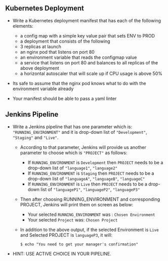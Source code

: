 ## Kubernetes Deployment

- Write a Kubernetes deployment manifest that has each of the following elements:
    - a config map with a simple key value pair that sets ENV to PROD
    - a deployment that consists of the following
    - 3 replicas at launch
    - an nginx pod that listens on port 80
    - an environment variable that reads the configmap value
    - a service that listens on port 80 and balances to all replicas of the above deployment
    - a horizontal autoscaler that will scale up if CPU usage is above 50%

- Its safe to assume that the nginx pod knows what to do with the environment variable already

- Your manifest should be able to pass a yaml linter

## Jenkins Pipeline

- Write a Jenkins pipeline that has one parameter which is: `"RUNNING_ENVIRONMENT"` and it is drop-down list of `"Development"`, `"Staging"` and `"Live"`.

    - According to that parameter, Jenkins will provide us another parameter to choose which is `"PROJECT"` as follows:
        - If `RUNNING_ENVIRONMENT` is `Development` then `PROJECT` needs to be a drop-down list of `"language1"`, `"language2"`
        - If `RUNNING_ENVIRONMENT` is `Staging` then `PROJECT` needs to be a drop-down list of `"languageA"`, `"languageB"`, `"languageC"`
        - If `RUNNING_ENVIRONMENT` is `Live` then `PROJECT` needs to be a drop-down list of `"languageP1"`, `"languageP2"`, `"languageP3"`

    - Then after choosing RUNNING_ENVIRONMENT and corresponding PROJECT, Jenkins will print them on screen as below:

        - Your selected `RUNNING_ENVIRONMENT` was : `Chosen Environment`
        - Your selected `Project` was: `Chosen Project`
  
  - In addition to the above output, if the selected Environment is `Live` and Selected PROJECT is `languageP3`, it will:
  
    ```$ echo "You need to get your manager's confirmation"```

- HINT: USE ACTIVE CHOICE IN YOUR PIPELINE.